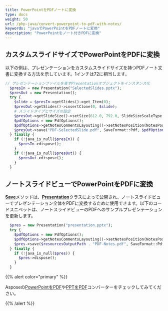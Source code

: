 ```yaml
---
title: PowerPointをPDFノートに変換
type: docs
weight: 50
url: /php-java/convert-powerpoint-to-pdf-with-notes/
keywords: "javaでPowerPointをPDFノートに変換"
description: "PowerPointをノート付きPDFに変換"
---
```


## **カスタムスライドサイズでPowerPointをPDFに変換**
以下の例は、プレゼンテーションをカスタムスライドサイズを持つPDFノート文書に変換する方法を示しています。1インチは72に相当します。

```php
// プレゼンテーションファイルを表すPresentationオブジェクトをインスタンス化
  $presIn = new Presentation("SelectedSlides.pptx");
  $presOut = new Presentation();
  try {
    $slide = $presIn->getSlides()->get_Item(0);
    $presOut->getSlides()->insertClone(0, $slide);
    # スライドタイプとサイズの設定
    $presOut->getSlideSize()->setSize(612.0, 792.0, SlideSizeScaleType::EnsureFit);
    $pdfOptions = new PdfOptions();
    $pdfOptions->getNotesCommentsLayouting()->setNotesPosition(NotesPositions::BottomFull);
    $presOut->save("PDF-SelectedSlide.pdf", SaveFormat::Pdf, $pdfOptions);
  } finally {
    if (!java_is_null($presIn)) {
      $presIn->dispose();
    }
    if (!java_is_null($presOut)) {
      $presOut->dispose();
    }
  }
```

## **ノートスライドビューでPowerPointをPDFに変換**
[**Save**](https://reference.aspose.com/slides/php-java/aspose.slides/Presentation#save-java.lang.String-int-)メソッドは、[**Presentation**](https://reference.aspose.com/slides/php-java/aspose.slides/Presentation)クラスによって公開され、ノートスライドビューでプレゼンテーション全体をPDFに変換するために使用できます。以下のコードスニペットは、ノートスライドビューのPDFへのサンプルプレゼンテーションを更新します。

```php
  $pres = new Presentation("presentation.pptx");
  try {
    $pdfOptions = new PdfOptions();
    $pdfOptions->getNotesCommentsLayouting()->setNotesPosition(NotesPositions::BottomFull);
    $pres->save($resourcesOutputPath . "PDF-Notes.pdf", SaveFormat::Pdf, $pdfOptions);
  } finally {
    if (!java_is_null($pres)) {
      $pres->dispose();
    }
  }
```

{{% alert color="primary" %}} 

Asposeの[PowerPointをPDF](https://products.aspose.app/slides/conversion/powerpoint-to-pdf)や[PPTをPDF](https://products.aspose.app/slides/conversion/ppt-to-pdf)コンバーターをチェックしてみてください。 

{{% /alert %}}